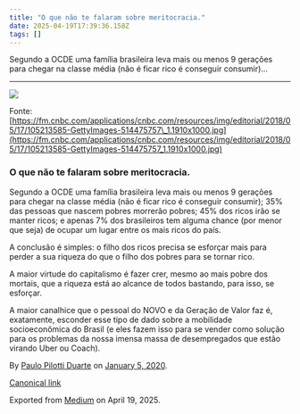```yaml
---
title: "O que não te falaram sobre meritocracia."
date: 2025-04-19T17:39:36.158Z
tags: []
---
```


Segundo a OCDE uma família brasileira leva mais ou menos 9 gerações para chegar na classe média (não é ficar rico é conseguir consumir)…

* * *

![](https://cdn-images-1.medium.com/max/2560/1*DOvRpRKqpylpzkWqhbeQ8w.jpeg)

Fonte: [https://fm.cnbc.com/applications/cnbc.com/resources/img/editorial/2018/05/17/105213585-GettyImages-514475757\_1.1910x1000.jpg](https://fm.cnbc.com/applications/cnbc.com/resources/img/editorial/2018/05/17/105213585-GettyImages-514475757_1.1910x1000.jpg)

### O que não te falaram sobre meritocracia.

Segundo a OCDE uma família brasileira leva mais ou menos 9 gerações para chegar na classe média (não é ficar rico é conseguir consumir); 35% das pessoas que nascem pobres morrerão pobres; 45% dos ricos irão se manter ricos; e apenas 7% dos brasileiros tem alguma chance (por menor que seja) de ocupar um lugar entre os mais ricos do país.

A conclusão é simples: o filho dos ricos precisa se esforçar mais para perder a sua riqueza do que o filho dos pobres para se tornar rico.

A maior virtude do capitalismo é fazer crer, mesmo ao mais pobre dos mortais, que a riqueza está ao alcance de todos bastando, para isso, se esforçar.

A maior canalhice que o pessoal do NOVO e da Geração de Valor faz é, exatamente, esconder esse tipo de dado sobre a mobilidade socioeconômica do Brasil (e eles fazem isso para se vender como solução para os problemas da nossa imensa massa de desempregados que estão virando Uber ou Coach).

By [Paulo Pilotti Duarte](https://medium.com/@paulopilotti) on [January 5, 2020](https://medium.com/p/4e55c14b5089).

[Canonical link](https://medium.com/@paulopilotti/o-que-n%C3%A3o-te-falaram-sobre-meritocracia-4e55c14b5089)

Exported from [Medium](https://medium.com) on April 19, 2025.